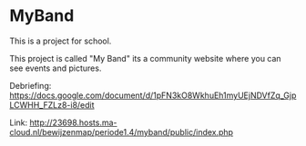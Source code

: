 # MyBand
This is a project for school.

This project is called "My Band" its a community website where you can see events and pictures.


Debriefing:
https://docs.google.com/document/d/1pFN3kO8WkhuEh1myUEjNDVfZq_GjpLCWHH_FZLz8-i8/edit


Link:
http://23698.hosts.ma-cloud.nl/bewijzenmap/periode1.4/myband/public/index.php
